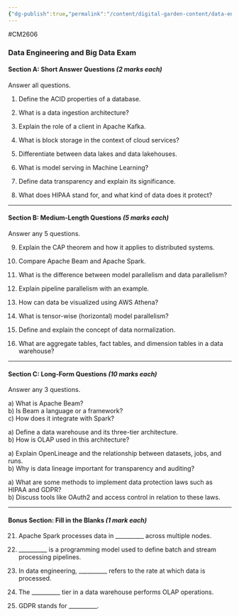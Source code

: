 ```yaml
---
{"dg-publish":true,"permalink":"/content/digital-garden-content/data-engineering-content/exam-prep-final-sem/data-engineering-content/cm-2606-sample-exam-paper/","updated":"2025-04-21T19:02:47.000+05:30"}
---
```


#CM2606 
### **Data Engineering and Big Data Exam**

#### **Section A: Short Answer Questions** _(2 marks each)_

Answer all questions.

1. Define the ACID properties of a database.
    
2. What is a data ingestion architecture?
    
3. Explain the role of a client in Apache Kafka.
    
4. What is block storage in the context of cloud services?
    
5. Differentiate between data lakes and data lakehouses.
    
6. What is model serving in Machine Learning?
    
7. Define data transparency and explain its significance.
    
8. What does HIPAA stand for, and what kind of data does it protect?
    

---

#### **Section B: Medium-Length Questions** _(5 marks each)_

Answer any 5 questions.

9. Explain the CAP theorem and how it applies to distributed systems.
    
10. Compare Apache Beam and Apache Spark.
    
11. What is the difference between model parallelism and data parallelism?
    
12. Explain pipeline parallelism with an example.
    
13. How can data be visualized using AWS Athena?
    
14. What is tensor-wise (horizontal) model parallelism?
    
15. Define and explain the concept of data normalization.
    
16. What are aggregate tables, fact tables, and dimension tables in a data warehouse?
    

---

#### **Section C: Long-Form Questions** _(10 marks each)_

Answer any 3 questions.

a) What is Apache Beam?  
b) Is Beam a language or a framework?  
c) How does it integrate with Spark?

a) Define a data warehouse and its three-tier architecture.  
b) How is OLAP used in this architecture?

a) Explain OpenLineage and the relationship between datasets, jobs, and runs.  
b) Why is data lineage important for transparency and auditing?

a) What are some methods to implement data protection laws such as HIPAA and GDPR?  
b) Discuss tools like OAuth2 and access control in relation to these laws.

---

#### **Bonus Section: Fill in the Blanks** _(1 mark each)_

21. Apache Spark processes data in __________ across multiple nodes.
    
22. __________ is a programming model used to define batch and stream processing pipelines.
    
23. In data engineering, __________ refers to the rate at which data is processed.
    
24. The __________ tier in a data warehouse performs OLAP operations.
    
25. GDPR stands for __________.